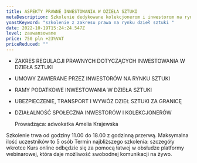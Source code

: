 ```yaml
---
title: ASPEKTY PRAWNE INWESTOWANIA W DZIEŁA SZTUKI
metaDescription: Szkolenie dedykowane kolekcjonerom i inwestorom na rynku dzieł sztuki.
yoastKeyword: "szkolenie z zakresu prawa na rynku dzieł sztuki "
date: 2022-10-19T15:24:24.547Z
level: zaawansowane
price: 750 pln +23%VAT
priceReduced: ""
---
```



* ZAKRES REGULACJI PRAWNYCH DOTYCZĄCYCH INWESTOWANIA W
  DZIEŁA SZTUKI
* UMOWY ZAWIERANE PRZEZ INWESTORÓW NA RYNKU SZTUKI
* RAMY PODATKOWE INWESTOWANIA W DZIEŁA SZTUKI
* UBEZPIECZENIE, TRANSPORT I WYWÓZ DZIEŁ SZTUKI ZA GRANICĘ
* DZIAŁALNOŚĆ SPOŁECZNA INWESTORÓW I KOLEKCJONERÓW

  Prowadząca: adwokatka Amelia Krajewska

Szkolenie trwa od godziny 11.00 do 18.00 z godzinną przerwą.
Maksymalna ilość uczestników to 5 osób
Termin najbliższego szkolenia: szczegóły wkrotce
Kurs online odbędzie się za pomocą łatwej w obsłudze platformy webinarowej, która daje możliwość
swobodnej komunikacji na żywo.